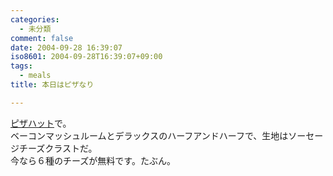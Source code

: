 ```yaml
---
categories:
  - 未分類
comment: false
date: 2004-09-28 16:39:07
iso8601: 2004-09-28T16:39:07+09:00
tags:
  - meals
title: 本日はピザなり

---
```


<div class="entry-body">
  <p><a href="https://pizzahut.jp/pc/top">ピザハット</a>で。<br />
    ベーコンマッシュルームとデラックスのハーフアンドハーフで、生地はソーセージチーズクラストだ。<br />
    今なら６種のチーズが無料です。たぶん。</p>
</div>

